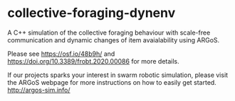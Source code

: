 # collective-foraging-dynenv
A C++ simulation of the collective foraging behaviour with scale-free communication and dynamic changes of item avaialability using ARGoS.

Please see https://osf.io/48b9h/ and https://doi.org/10.3389/frobt.2020.00086 for more details.

If our projects sparks your interest in swarm robotic simulation, please visit the ARGoS webpage for more instructions on how to easily get started.
http://argos-sim.info/
